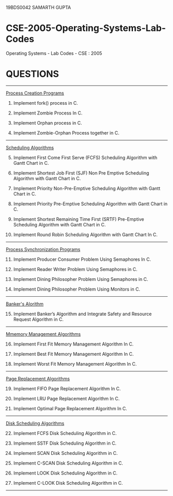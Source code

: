 19BDS0042 SAMARTH GUPTA

# CSE-2005-Operating-Systems-Lab-Codes
Operating Systems - Lab Codes - CSE : 2005

# QUESTIONS
---------------------------------------------------------------------------------------------------------------------------------------------------------------------------------

[Process Creation Programs](https://github.com/samarthgupta19/CSE-2005-Operating-Systems-Lab-Codes/tree/main/Process%20Creation%20Programs%20(Q1%20to%20Q4))

1. Implement fork() process in C.

2. Implement Zombie Process In C.

3. Implement Orphan process in C.

4. Implement Zombie-Orphan Process together in C.
---------------------------------------------------------------------------------------------------------------------------------------------------------------------------------
[Scheduling Algorithms](https://github.com/samarthgupta19/CSE-2005-Operating-Systems-Lab-Codes/tree/main/Scheduling%20Algorithms%20(Q5%20to%20Q10))

5. Implement First Come First Serve (FCFS) Scheduling Algorithm with Gantt Chart in C.

6. Implement Shortest Job First (SJF) Non Pre Emptive Scheduling Algorithm with Gantt Chart in C.

7. Implement Priority Non-Pre-Emptive Scheduling Algorithm with Gantt Chart in C.

8. Implement Priority Pre-Emptive Scheduling Algorithm with Gantt Chart in C.

9. Implement Shortest Remaining Time First (SRTF) Pre-Emptive Scheduling Algorithm with Gantt Chart in C.

10. Implement Round Robin Scheduling Algorithm with Gantt Chart In C.
--------------------------------------------------------------------------------------------------------------------------------------------------------------------------------
[Process Synchronization Programs](https://github.com/samarthgupta19/CSE-2005-Operating-Systems-Lab-Codes/tree/main/Process%20Synchronization%20(Q11%20to%20Q14))

11. Implement Producer Consumer Problem Using Semaphores In C.

12. Implement Reader Writer Problem Using Semaphores in C.

13. Implement Dining Philosopher Problem Using Semaphores in C.

14. Implement Dining Philosopher Problem Using Monitors in C.
---------------------------------------------------------------------------------------------------------------------------------------------------------------------------------
[Banker's Alorithm](https://github.com/samarthgupta19/CSE-2005-Operating-Systems-Lab-Codes/tree/main/Banker's%20Algorithm%20(Q15))

15. Implement Banker’s Algorithm and Integrate Safety and Resource Request Algorithm in C.
---------------------------------------------------------------------------------------------------------------------------------------------------------------------------------
[Mmemory Management Algorithms](https://github.com/samarthgupta19/CSE-2005-Operating-Systems-Lab-Codes/tree/main/Memory%20Management%20(Q16%20to%20Q18))

16. Implement First Fit Memory Management Algorithm In C.

17. Implement Best Fit Memory Management Algorithm In C.

18. Implement Worst Fit Memory Management Algorithm In C.
---------------------------------------------------------------------------------------------------------------------------------------------------------------------------------
[Page Replacement Algorithms](https://github.com/samarthgupta19/CSE-2005-Operating-Systems-Lab-Codes/tree/main/Page%20Replacement%20(Q19%20to%20Q21))

19. Implement FIFO Page Replacement Algorithm In C.

20. Implement LRU Page Replacement Algorithm In C. 

21. Implement Optimal Page Replacement Algorithm In C.
---------------------------------------------------------------------------------------------------------------------------------------------------------------------------------
[Disk Scheduling Algorithms](https://github.com/samarthgupta19/CSE-2005-Operating-Systems-Lab-Codes/tree/main/Disk%20Scheduling%20(Q22%20to%20Q27))

22. Implement FCFS Disk Scheduling Algorithm in C.

23. Implement SSTF Disk Scheduling Algorithm in C.

24. Implement SCAN Disk Scheduling Algorithm in C.

25. Implement C-SCAN Disk Scheduling Algorithm in C.

26. Implement LOOK Disk Scheduling Algorithm in C.

27. Implement C-LOOK Disk Scheduling Algorithm in C.
---------------------------------------------------------------------------------------------------------------------------------------------------------------------------------
